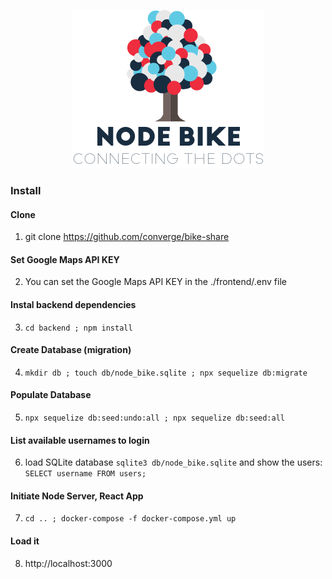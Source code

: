 <p align="center">
  <img src="https://github.com/converge/bike-share/blob/master/frontend/src/imgs/node_bike-logo.png">
</p>

### Install

#### Clone

1. git clone https://github.com/converge/bike-share

#### Set Google Maps API KEY

2. You can set the Google Maps API KEY in the ./frontend/.env file

#### Instal backend dependencies

3. ```cd backend ; npm install```

#### Create Database (migration)

4. ```mkdir db ; touch db/node_bike.sqlite ; npx sequelize db:migrate```

#### Populate Database
5. ```npx sequelize db:seed:undo:all ; npx sequelize db:seed:all```

#### List available usernames to login

6. load SQLite database ```sqlite3 db/node_bike.sqlite``` and show the users: ```SELECT username FROM users;```

#### Initiate Node Server, React App 

7. ```cd .. ; docker-compose -f docker-compose.yml up```

#### Load it

8. http://localhost:3000
